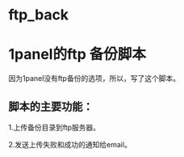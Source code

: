 # ftp_back
# 1panel的ftp 备份脚本
因为1panel没有ftp备份的选项，所以，写了这个脚本。

## 脚本的主要功能：
1.上传备份目录到ftp服务器。

2.发送上传失败和成功的通知给email。

